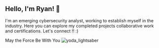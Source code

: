 ## Hello, I'm Ryan! 👋

I'm an emerging cybersecurity analyst, working to establish myself in the industry. Here you can explore my completed projects collaborative work and certifications. Let's connect !! :) 

May the Force Be With You ![yoda_lightsaber](https://github.com/user-attachments/assets/9b06b4a5-1f61-476e-b194-c1e7edc023ca)


<!--
**rykeenan/rykeenan** is a ✨ _special_ ✨ repository because its `README.md` (this file) appears on your GitHub profile.



- 🔭 I’m currently working on ...
-  I’m currently learning ...
- 👯 I’m looking to collaborate on ...
- 🤔 I’m looking for help with ...
- 💬 Ask me about ...
- 📫 How to reach me: ...
- 😄 Pronouns: ...
- ⚡ Fun fact: ...
-->
